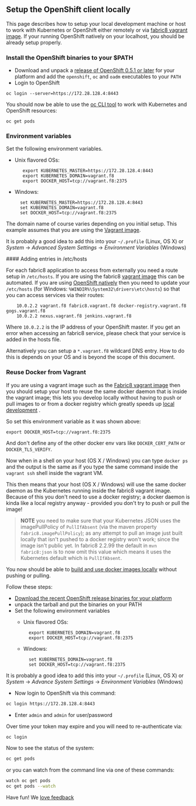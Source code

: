 ## Setup the OpenShift client locally

This page describes how to setup your local development machine or host to work with Kubernetes or 
OpenShift either remotely or via [fabric8 vagrant image](vagrant.html). If your running OpenShift natively on 
your localhost, you should be already setup properly.

### Install the OpenShift binaries to your $PATH

* Download and unpack a [release of OpenShift 0.5.1 or later](https://github.com/openshift/origin/releases/) 
  for your platform and add the `openshift`, `oc` and `oadm` executables to your `PATH`
* Login to OpenShift

```
oc login --server=https://172.28.128.4:8443
```

You should now be able to use the [oc CLI tool](https://github.com/openshift/origin/blob/master/docs/cli.md) 
to work with Kubernetes and OpenShift resources:

```
oc get pods
```

### Environment variables

Set the following environment variables.

 - Unix flavored OSs:
  
          export KUBERNETES_MASTER=https://172.28.128.4:8443
          export KUBERNETES_DOMAIN=vagrant.f8
          export DOCKER_HOST=tcp://vagrant.f8:2375

  - Windows:

          set KUBERNETES_MASTER=https://172.28.128.4:8443
          set KUBERNETES_DOMAIN=vagrant.f8
          set DOCKER_HOST=tcp://vagrant.f8:2375

The domain name of course varies depending on you initial setup. This example assumes that you are using the 
[Vagrant image](vagrant.md).

It is probably a good idea to add this into your `~/.profile` (Linux, OS X) or 
*System* -> *Advanced System Settings* -> *Environment Variables* (Windows)

#### Adding entries in /etc/hosts

For each fabric8 application to access from externally you need a route setup in `/etc/hosts`. If you are 
using the fabric8 [vagrant image](vagrant.html) this can be automated. 
If you are using [OpenShift natively](openshift.html) then 
you need to update your `/etc/hosts` (for Windows: `%WINDIR%\System32\drivers\etc\hosts`) 
so that you can access services via their routes: 

		10.0.2.2 vagrant.f8 fabric8.vagrant.f8 docker-registry.vagrant.f8 gogs.vagrant.f8 
		10.0.2.2 nexus.vagrant.f8 jenkins.vagrant.f8

Where `10.0.2.2` is the IP address of your OpenShift master. If you get an error when accessing an fabric8 service, please
check that your service is added in the hosts file.

Alternatively you can setup a `*.vagrant.f8` wildcard DNS entry. How to do this is depends on your OS and is beyond the 
scope of this document.

### Reuse Docker from Vagrant

If you are using a vagrant image such as the [Fabric8 vagrant image](vagrant.html) then you should setup 
your host to reuse the same docker daemon that is inside the vagrant image; 
this lets you develop locally without having to push or pull images to or from a docker registry
which greatly speeds up [local development](develop.html) .

So set this environment variable as it was shown above:

    export DOCKER_HOST=tcp://vagrant.f8:2375

And don't define any of the other docker env vars like `DOCKER_CERT_PATH` or `DOCKER_TLS_VERIFY`.

Now when in a shell on your host (OS X / Windows) you can type `docker ps` and the output is the same as 
if you type the same command inside the `vagrant ssh` shell inside the vagrant VM.

This then means that your host (OS X / Windows) will use the same docker daemon as the Kubernetes running 
inside the fabric8 vagrant image. Because of this you don't need to use a docker registry; a docker daemon 
is kinda like a local registry anyway - provided you don't try to push or pull the image! 

> **NOTE**  you need to make sure that your Kubernetes JSON uses the imagePullPolicy of `PullIfAbsent` 
> (via the maven property `fabric8.imagePullPolicy`); as any attempt to pull an image just built locally that 
> isn't pushed to a docker registry won't work; since the image isn't public yet. In fabric8 2.2.99 the default in 
> `mvn fabric8:json` is to now omit this value which means it uses the Kubernetes default which is `PullIfAbsent`.

You now should be able to [build and use docker images locally](../developLocally.html)  without pushing or pulling.




















Follow these steps:

* [Download the recent OpenShift release binaries for your platform](https://github.com/openshift/origin/releases/)
* unpack the tarball and put the binaries on your PATH
* Set the following environment variables
  - Unix flavored OSs:
  
          export KUBERNETES_DOMAIN=vagrant.f8
          export DOCKER_HOST=tcp://vagrant.f8:2375

  - Windows:

          set KUBERNETES_DOMAIN=vagrant.f8
          set DOCKER_HOST=tcp://vagrant.f8:2375

 It is probably a good idea to add this into your `~/.profile` (Linux, OS X) or *System* -> *Advance System Settings* -> *Environment Variables* (Windows)
 

* Now login to OpenShift via this command:

```sh
oc login https://172.28.128.4:8443
```

* Enter `admin` and `admin` for user/password

Over time your token may expire and you will need to re-authenticate via:

```sh
oc login
```

Now to see the status of the system:

```sh
oc get pods
```
or you can watch from the command line via one of these commands:

```sh
watch oc get pods
oc get pods --watch
```

Have fun! We [love feedback](http://fabric8.io/community/)


